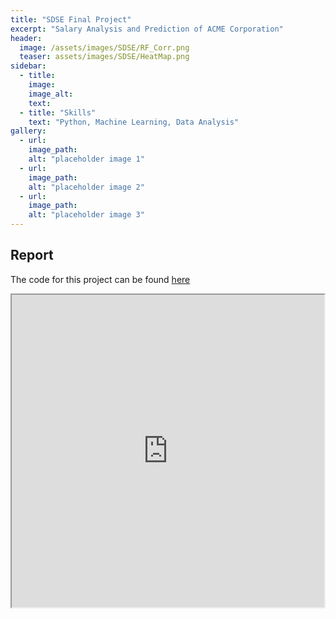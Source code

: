 ```yaml
---
title: "SDSE Final Project"
excerpt: "Salary Analysis and Prediction of ACME Corporation"
header:
  image: /assets/images/SDSE/RF_Corr.png
  teaser: assets/images/SDSE/HeatMap.png
sidebar:
  - title:
    image: 
    image_alt: 
    text: 
  - title: "Skills"
    text: "Python, Machine Learning, Data Analysis"
gallery:
  - url:
    image_path: 
    alt: "placeholder image 1"
  - url: 
    image_path: 
    alt: "placeholder image 2"
  - url: 
    image_path: 
    alt: "placeholder image 3"
---
```

## Report
The code for this project can be found [here](https://github.com/ishaangupta04/SDSE-Final-Project/tree/main)
<iframe src = "https://drive.google.com/viewerng/viewer?embedded=true&url=https://ishaangupta04.github.io/assets/documents/E178 Final Report [Group 11].pdf" type="application/pdf" width="500" height="500">
</iframe>
